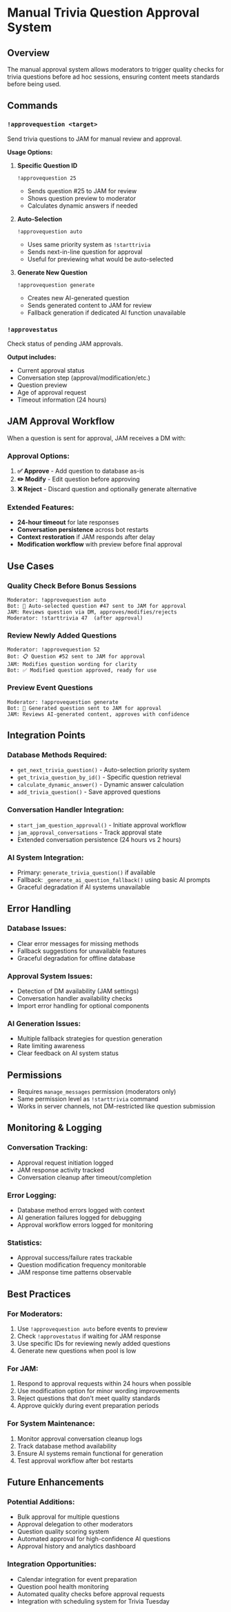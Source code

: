 # Manual Trivia Question Approval System

## Overview

The manual approval system allows moderators to trigger quality checks for trivia questions before ad hoc sessions, ensuring content meets standards before being used.

## Commands

### `!approvequestion <target>`

Send trivia questions to JAM for manual review and approval.

**Usage Options:**

1. **Specific Question ID**
   ```
   !approvequestion 25
   ```
   - Sends question #25 to JAM for review
   - Shows question preview to moderator
   - Calculates dynamic answers if needed

2. **Auto-Selection**
   ```
   !approvequestion auto
   ```
   - Uses same priority system as `!starttrivia`
   - Sends next-in-line question for approval
   - Useful for previewing what would be auto-selected

3. **Generate New Question**
   ```
   !approvequestion generate
   ```
   - Creates new AI-generated question
   - Sends generated content to JAM for review
   - Fallback generation if dedicated AI function unavailable

### `!approvestatus`

Check status of pending JAM approvals.

**Output includes:**
- Current approval status
- Conversation step (approval/modification/etc.)
- Question preview
- Age of approval request
- Timeout information (24 hours)

## JAM Approval Workflow

When a question is sent for approval, JAM receives a DM with:

### Approval Options:
1. **✅ Approve** - Add question to database as-is
2. **✏️ Modify** - Edit question before approving  
3. **❌ Reject** - Discard question and optionally generate alternative

### Extended Features:
- **24-hour timeout** for late responses
- **Conversation persistence** across bot restarts
- **Context restoration** if JAM responds after delay
- **Modification workflow** with preview before final approval

## Use Cases

### Quality Check Before Bonus Sessions
```
Moderator: !approvequestion auto
Bot: 🎯 Auto-selected question #47 sent to JAM for approval
JAM: Reviews question via DM, approves/modifies/rejects
Moderator: !starttrivia 47  (after approval)
```

### Review Newly Added Questions
```
Moderator: !approvequestion 52
Bot: 📋 Question #52 sent to JAM for approval
JAM: Modifies question wording for clarity
Bot: ✅ Modified question approved, ready for use
```

### Preview Event Questions
```
Moderator: !approvequestion generate
Bot: 🧠 Generated question sent to JAM for approval
JAM: Reviews AI-generated content, approves with confidence
```

## Integration Points

### Database Methods Required:
- `get_next_trivia_question()` - Auto-selection priority system
- `get_trivia_question_by_id()` - Specific question retrieval
- `calculate_dynamic_answer()` - Dynamic answer calculation
- `add_trivia_question()` - Save approved questions

### Conversation Handler Integration:
- `start_jam_question_approval()` - Initiate approval workflow
- `jam_approval_conversations` - Track approval state
- Extended conversation persistence (24 hours vs 2 hours)

### AI System Integration:
- Primary: `generate_trivia_question()` if available
- Fallback: `_generate_ai_question_fallback()` using basic AI prompts
- Graceful degradation if AI systems unavailable

## Error Handling

### Database Issues:
- Clear error messages for missing methods
- Fallback suggestions for unavailable features
- Graceful degradation for offline database

### Approval System Issues:
- Detection of DM availability (JAM settings)
- Conversation handler availability checks
- Import error handling for optional components

### AI Generation Issues:
- Multiple fallback strategies for question generation
- Rate limiting awareness
- Clear feedback on AI system status

## Permissions

- Requires `manage_messages` permission (moderators only)
- Same permission level as `!starttrivia` command
- Works in server channels, not DM-restricted like question submission

## Monitoring & Logging

### Conversation Tracking:
- Approval request initiation logged
- JAM response activity tracked
- Conversation cleanup after timeout/completion

### Error Logging:
- Database method errors logged with context
- AI generation failures logged for debugging
- Approval workflow errors logged for monitoring

### Statistics:
- Approval success/failure rates trackable
- Question modification frequency monitorable
- JAM response time patterns observable

## Best Practices

### For Moderators:
1. Use `!approvequestion auto` before events to preview
2. Check `!approvestatus` if waiting for JAM response
3. Use specific IDs for reviewing newly added questions
4. Generate new questions when pool is low

### For JAM:
1. Respond to approval requests within 24 hours when possible
2. Use modification option for minor wording improvements
3. Reject questions that don't meet quality standards
4. Approve quickly during event preparation periods

### For System Maintenance:
1. Monitor approval conversation cleanup logs
2. Track database method availability
3. Ensure AI systems remain functional for generation
4. Test approval workflow after bot restarts

## Future Enhancements

### Potential Additions:
- Bulk approval for multiple questions
- Approval delegation to other moderators
- Question quality scoring system
- Automated approval for high-confidence AI questions
- Approval history and analytics dashboard

### Integration Opportunities:
- Calendar integration for event preparation
- Question pool health monitoring
- Automated quality checks before approval requests
- Integration with scheduling system for Trivia Tuesday

